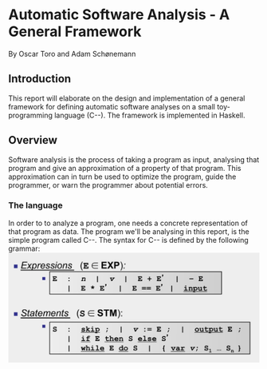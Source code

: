 # Automatic Software Analysis - A General Framework
By Oscar Toro and Adam Schønemann

## Introduction
This report will elaborate on the design and implementation of a general framework
for defining automatic software analyses on a small toy-programming language (C--).
The framework is implemented in Haskell.

## Overview
Software analysis is the process of taking a program as input, analysing that program
and give an approximation of a property of that program. This approximation can in
turn be used to optimize the program, guide the programmer, or warn the programmer
about potential errors.

### The language
In order to to analyze a program, one needs a concrete representation of that program
as data. The program we'll be analysing in this report, is the simple program called
C--.
The syntax for C-- is defined by the following grammar:
![c--](./imgs/c--.jpg)

